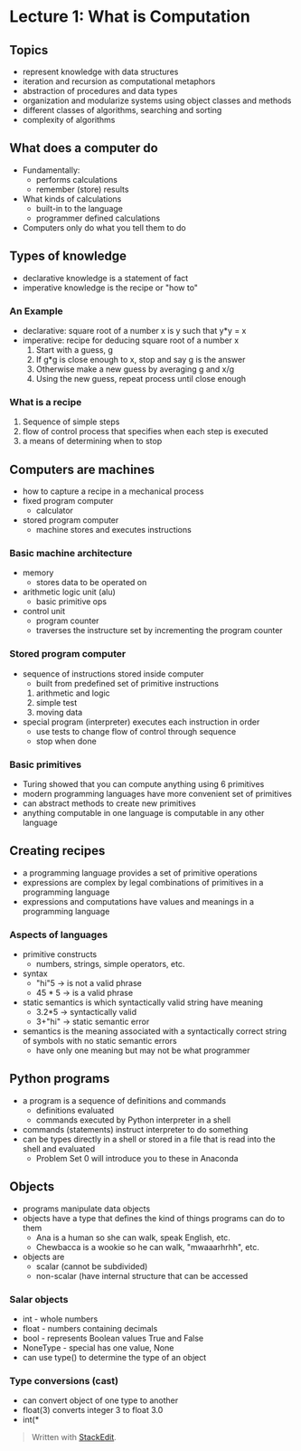 # Lecture 1: What is Computation

## Topics
- represent knowledge with data structures
- iteration and recursion as computational metaphors
- abstraction of procedures and data types
- organization and modularize systems using object classes and methods
- different classes of algorithms, searching and sorting
- complexity of algorithms

## What does a computer do
- Fundamentally:
	- performs calculations
	- remember (store) results
- What kinds of calculations
	- built-in to the language
	- programmer defined calculations
- Computers only do what you tell them to do

## Types of knowledge
- declarative knowledge is a statement of fact
- imperative knowledge is the recipe or "how to"

### An Example
- declarative: square root of a number x is y such that y*y = x
- imperative: recipe for deducing square root of a number x
	1. Start with a guess, g
	2. If g*g is close enough to x, stop and say g is the answer
	3. Otherwise make a new guess by averaging g and x/g
	4. Using the new guess, repeat process until close enough

### What is a recipe
1. Sequence of simple steps
2. flow of control process that specifies when each step is executed
3. a means of determining when to stop

## Computers are machines
- how to capture a recipe in a mechanical process
- fixed program computer
	- calculator
- stored program computer
	- machine stores and executes instructions

### Basic machine architecture
- memory
	- stores data to be operated on
- arithmetic logic unit (alu)
	- basic primitive ops
- control unit
	- program counter
	- traverses the instructure set by incrementing the program counter

### Stored program computer
- sequence of instructions stored inside computer
	- built from predefined set of primitive instructions
	1. arithmetic and logic
	2. simple test
	3. moving data
- special program (interpreter) executes each instruction in order
	- use tests to change flow of control through sequence
	- stop when done

### Basic primitives
- Turing showed that you can compute anything using 6 primitives
- modern programming languages have more convenient set of primitives
- can abstract methods to create new primitives
- anything computable in one language is computable in any other language

## Creating recipes
- a programming language provides a set of primitive operations
- expressions are complex by legal combinations of primitives in a programming language
- expressions and computations have values and meanings in a programming language

### Aspects of languages
- primitive constructs
	- numbers, strings, simple operators, etc.
- syntax
	- "hi"5 -> is not a valid phrase
	- 45 * 5 -> is a valid phrase
- static semantics is which syntactically valid string have meaning
	- 3.2*5 -> syntactically valid
	- 3+"hi" -> static semantic error
- semantics is the meaning associated with a syntactically correct string of symbols with no static semantic errors
	- have only one meaning but may not be what programmer 

## Python programs
- a program is a sequence of definitions and commands
	- definitions evaluated
	- commands executed by Python interpreter in a shell
- commands (statements) instruct interpreter to do something
- can be types directly in a shell or stored in a file that is read into the shell and evaluated
	- Problem Set 0 will introduce you to these in Anaconda

## Objects
- programs manipulate data objects
- objects have a type that defines the kind of things programs can do to them
	- Ana is a human so she can walk, speak English, etc.
	- Chewbacca is a wookie so he can walk, "mwaaarhrhh", etc.
- objects are
	- scalar (cannot be subdivided)
	- non-scalar (have internal structure that can be accessed

### Salar objects
- int - whole numbers
- float - numbers containing decimals
- bool - represents Boolean values True and False
- NoneType - special has one value, None
- can use type() to determine the type of an object

### Type conversions (cast)
- can convert object of one type to another
- float(3) converts integer 3 to float 3.0
- int(*

> Written with [StackEdit](https://stackedit.io/).
<!--stackedit_data:
eyJoaXN0b3J5IjpbMTA5OTc3NDEwNSw2MzMwMTczNjcsLTE4Nj
M2NTc1MTQsNDY5NTY1MjAsLTMxNzcyODY4NCw3MzA5OTgxMTZd
fQ==
-->